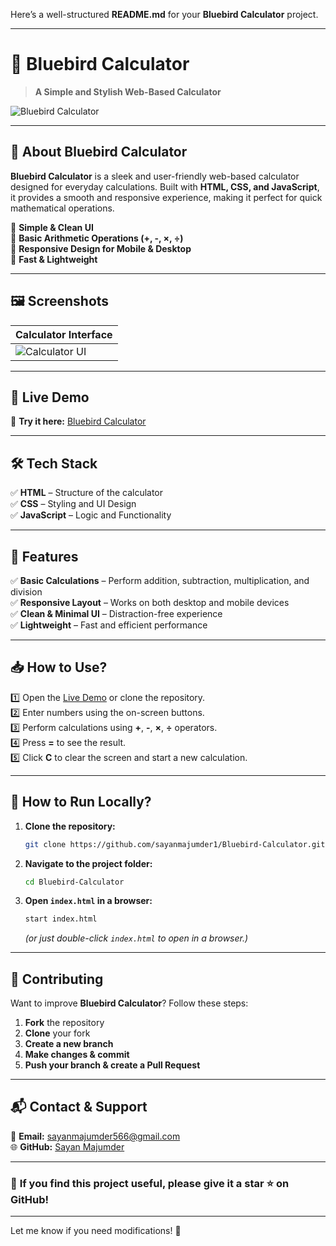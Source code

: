 Here’s a well-structured **README.md** for your **Bluebird Calculator** project.  

---

# 🧮 **Bluebird Calculator**  

> **A Simple and Stylish Web-Based Calculator**  

![Bluebird Calculator](assets/calculator-banner.png)  

---

## 🌟 **About Bluebird Calculator**  

**Bluebird Calculator** is a sleek and user-friendly web-based calculator designed for everyday calculations. Built with **HTML, CSS, and JavaScript**, it provides a smooth and responsive experience, making it perfect for quick mathematical operations.  

🔹 **Simple & Clean UI**  
🔹 **Basic Arithmetic Operations (+, -, ×, ÷)**  
🔹 **Responsive Design for Mobile & Desktop**  
🔹 **Fast & Lightweight**  

---

## 🖼️ **Screenshots**  

| Calculator Interface |
|----------------------|
| ![Calculator UI](assets/calculator-ui.png) |

---

## 🚀 **Live Demo**  

🔗 **Try it here:** [Bluebird Calculator](https://sayanmajumder1.github.io/Bluebird-Calculator/)  

---

## 🛠️ **Tech Stack**  

✅ **HTML** – Structure of the calculator  
✅ **CSS** – Styling and UI Design  
✅ **JavaScript** – Logic and Functionality  

---

## 🎯 **Features**  

✅ **Basic Calculations** – Perform addition, subtraction, multiplication, and division  
✅ **Responsive Layout** – Works on both desktop and mobile devices  
✅ **Clean & Minimal UI** – Distraction-free experience  
✅ **Lightweight** – Fast and efficient performance  

---

## 📥 **How to Use?**  

1️⃣ Open the [Live Demo](https://sayanmajumder1.github.io/Bluebird-Calculator/) or clone the repository.  
2️⃣ Enter numbers using the on-screen buttons.  
3️⃣ Perform calculations using **+**, **-**, **×**, **÷** operators.  
4️⃣ Press **=** to see the result.  
5️⃣ Click **C** to clear the screen and start a new calculation.  

---

## 📂 **How to Run Locally?**  

1. **Clone the repository:**  
   ```bash
   git clone https://github.com/sayanmajumder1/Bluebird-Calculator.git
   ```
2. **Navigate to the project folder:**  
   ```bash
   cd Bluebird-Calculator
   ```
3. **Open `index.html` in a browser:**  
   ```bash
   start index.html
   ```  
   *(or just double-click `index.html` to open in a browser.)*  

---

## 🤝 **Contributing**  

Want to improve **Bluebird Calculator**? Follow these steps:  

1. **Fork** the repository  
2. **Clone** your fork  
3. **Create a new branch**  
4. **Make changes & commit**  
5. **Push your branch & create a Pull Request**  

---

## 📬 **Contact & Support**  

📧 **Email:** sayanmajumder566@gmail.com  
🌐 **GitHub:** [Sayan Majumder](https://github.com/sayanmajumder1)  

---

### 🌟 **If you find this project useful, please give it a star ⭐ on GitHub!**  

---

Let me know if you need modifications! 🚀
